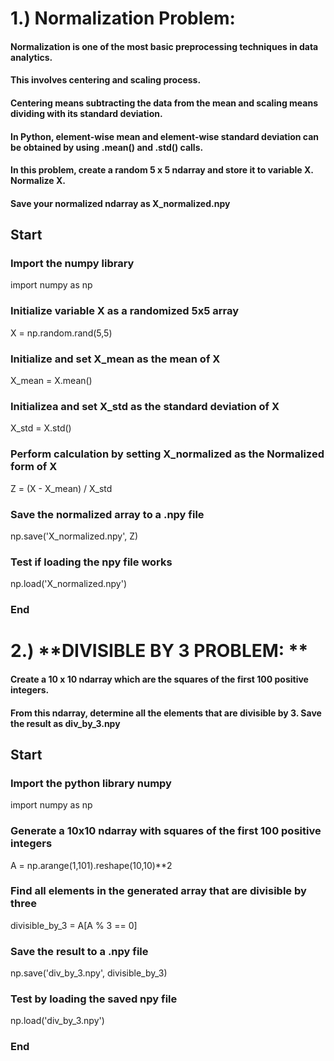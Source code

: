 # 1.) Normalization Problem:
#### Normalization is one of the most basic preprocessing techniques in data analytics.
#### This involves centering and scaling process.
#### Centering means subtracting the data from the mean and scaling means dividing with its standard deviation.
#### In Python, element-wise mean and element-wise standard deviation can be obtained by using .mean() and .std() calls.
#### In this problem, create a random 5 x 5 ndarray and store it to variable X. Normalize X.
#### Save your normalized ndarray as X_normalized.npy

## Start 
### Import the numpy library
import numpy as np
### Initialize variable X as a randomized 5x5 array
X = np.random.rand(5,5)
### Initialize and set X_mean as the mean of X
X_mean = X.mean()
### Initializea and set X_std as the standard deviation of X
X_std = X.std()
### Perform calculation by setting X_normalized as the Normalized form of X
Z = (X - X_mean) / X_std
### Save the normalized array to a .npy file
np.save('X_normalized.npy', Z)
### Test if loading the npy file works
np.load('X_normalized.npy')
### End


# 2.) **DIVISIBLE BY 3 PROBLEM: **
#### Create a 10 x 10 ndarray which are the squares of the first 100 positive integers.
#### From this ndarray, determine all the elements that are divisible by 3. Save the result as div_by_3.npy

## Start
### Import the python library numpy
import numpy as np
### Generate a 10x10 ndarray with squares of the first 100 positive integers
A = np.arange(1,101).reshape(10,10)**2
### Find all elements in the generated array that are divisible by three
divisible_by_3 = A[A % 3 == 0]
### Save the result to a .npy file
np.save('div_by_3.npy', divisible_by_3)
### Test by loading the saved npy file
np.load('div_by_3.npy')
### End
